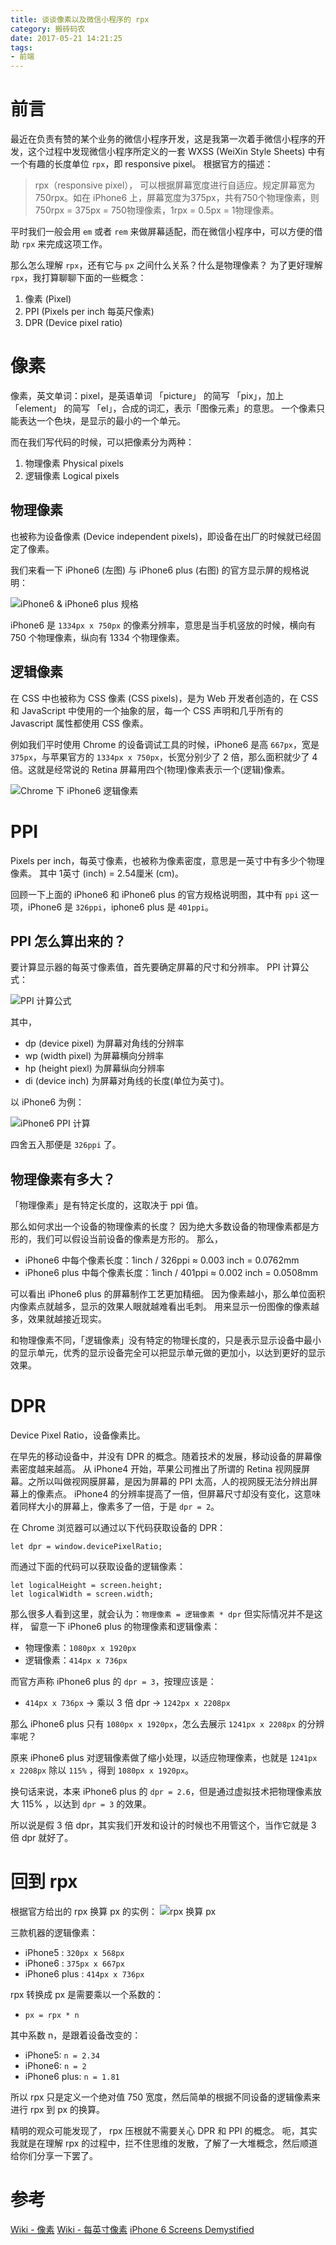 ```yaml
---
title: 谈谈像素以及微信小程序的 rpx
category: 搬砖码农
date: 2017-05-21 14:21:25
tags: 
- 前端
---
```


# 前言
最近在负责有赞的某个业务的微信小程序开发，这是我第一次着手微信小程序的开发，这个过程中发现微信小程序所定义的一套 WXSS (WeiXin Style Sheets) 中有一个有趣的长度单位 `rpx`，即 responsive pixel。
根据官方的描述：
> rpx（responsive pixel）， 可以根据屏幕宽度进行自适应。规定屏幕宽为750rpx。如在 iPhone6 上，屏幕宽度为375px，共有750个物理像素，则750rpx = 375px = 750物理像素，1rpx = 0.5px = 1物理像素。

平时我们一般会用 `em` 或者 `rem` 来做屏幕适配，而在微信小程序中，可以方便的借助 `rpx` 来完成这项工作。

那么怎么理解 `rpx`，还有它与 `px` 之间什么关系？什么是物理像素？
为了更好理解 `rpx`，我打算聊聊下面的一些概念：
1. 像素 (Pixel)
2. PPI (Pixels per inch 每英尺像素)
3. DPR (Device pixel ratio)

# 像素
像素，英文单词：pixel，是英语单词 「picture」 的简写 「pix」，加上 「element」 的简写 「el」，合成的词汇，表示「图像元素」的意思。 
一个像素只能表达一个色块，是显示的最小的一个单元。

而在我们写代码的时候，可以把像素分为两种：

1. 物理像素 Physical pixels
2. 逻辑像素 Logical pixels

## 物理像素
也被称为设备像素 (Device independent pixels)，即设备在出厂的时候就已经固定了像素。

我们来看一下 iPhone6 (左图) 与 iPhone6 plus (右图) 的官方显示屏的规格说明：

![iPhone6 & iPhone6 plus 规格](https://bluesun-1252625244.cos.ap-guangzhou.myqcloud.com/post/talk-about-pixel-and-rpx/518488434BEC1074B675EB42A5A57AEF.png)

iPhone6 是 `1334px x 750px` 的像素分辨率，意思是当手机竖放的时候，横向有 750 个物理像素，纵向有 1334 个物理像素。

## 逻辑像素
在 CSS 中也被称为 CSS 像素 (CSS pixels)，是为 Web 开发者创造的，在 CSS 和 JavaScript 中使用的一个抽象的层，每一个 CSS 声明和几乎所有的 Javascript 属性都使用 CSS 像素。

例如我们平时使用 Chrome 的设备调试工具的时候，iPhone6 是高 `667px`，宽是 `375px`，与苹果官方的 `1334px x 750px`，长宽分别少了 2 倍，那么面积就少了 4 倍。这就是经常说的 Retina 屏幕用四个(物理)像素表示一个(逻辑)像素。

![Chrome 下 iPhone6 逻辑像素](https://bluesun-1252625244.cos.ap-guangzhou.myqcloud.com/post/talk-about-pixel-and-rpx/9C4CD0061C94690AF81DB8DED8F71252.png)

# PPI

Pixels per inch，每英寸像素，也被称为像素密度，意思是一英寸中有多少个物理像素。
其中 1英寸 (inch) = 2.54厘米 (cm)。

回顾一下上面的 iPhone6 和 iPhone6 plus 的官方规格说明图，其中有 `ppi` 这一项，iPhone6 是 `326ppi`，iphone6 plus 是 `401ppi`。

## PPI 怎么算出来的？

要计算显示器的每英寸像素值，首先要确定屏幕的尺寸和分辨率。
PPI 计算公式：

![PPI 计算公式](https://bluesun-1252625244.cos.ap-guangzhou.myqcloud.com/post/talk-about-pixel-and-rpx/855BB6047CE2CA7F9DBBF1791D52C6CC.gif)

其中，

* dp (device pixel) 为屏幕对角线的分辨率
* wp (width pixel) 为屏幕横向分辨率
* hp (height piexl) 为屏幕纵向分辨率
* di (device inch) 为屏幕对角线的长度(单位为英寸)。

以 iPhone6 为例：

![iPhone6 PPI 计算](https://bluesun-1252625244.cos.ap-guangzhou.myqcloud.com/post/talk-about-pixel-and-rpx/2A67EB1D8C0873E419C676DB430570C2.gif)

四舍五入那便是 `326ppi` 了。

## 物理像素有多大？

「物理像素」是有特定长度的，这取决于 ppi 值。

那么如何求出一个设备的物理像素的长度？
因为绝大多数设备的物理像素都是方形的，我们可以假设当前设备的像素是方形的。
那么，

* iPhone6 中每个像素长度：1inch / 326ppi ≈ 0.003 inch = 0.0762mm
* iPhone6 plus 中每个像素长度：1inch / 401ppi ≈ 0.002 inch = 0.0508mm

可以看出 iPhone6 plus 的屏幕制作工艺更加精细。
因为像素越小，那么单位面积内像素点就越多，显示的效果人眼就越难看出毛刺。
用来显示一份图像的像素越多，效果就越接近现实。

和物理像素不同，「逻辑像素」没有特定的物理长度的，只是表示显示设备中最小的显示单元，优秀的显示设备完全可以把显示单元做的更加小，以达到更好的显示效果。

# DPR
Device Pixel Ratio，设备像素比。

在早先的移动设备中，并没有 DPR 的概念。随着技术的发展，移动设备的屏幕像素密度越来越高。
从 iPhone4 开始，苹果公司推出了所谓的 Retina 视网膜屏幕。之所以叫做视网膜屏幕，是因为屏幕的 PPI 太高，人的视网膜无法分辨出屏幕上的像素点。
iPhone4 的分辨率提高了一倍，但屏幕尺寸却没有变化，这意味着同样大小的屏幕上，像素多了一倍，于是 `dpr = 2`。

在 Chrome 浏览器可以通过以下代码获取设备的 DPR：

```
let dpr = window.devicePixelRatio;
```

而通过下面的代码可以获取设备的逻辑像素：

```
let logicalHeight = screen.height;
let logicalWidth = screen.width;
```

那么很多人看到这里，就会认为：`物理像素 = 逻辑像素 * dpr`
但实际情况并不是这样，
留意一下 iPhone6 plus 的物理像素和逻辑像素：

 * 物理像素：`1080px x 1920px`
 * 逻辑像素：`414px x 736px`
 
而官方声称 iPhone6 plus 的 `dpr = 3`，按理应该是：

 * `414px x 736px` → 乘以 3 倍 dpr → `1242px x 2208px`
 
那么 iPhone6 plus 只有 `1080px x 1920px`，怎么去展示 `1241px x 2208px` 的分辨率呢？

原来 iPhone6 plus 对逻辑像素做了缩小处理，以适应物理像素，也就是
`1241px x 2208px` 除以 `115%` ，得到 `1080px x 1920px`。

换句话来说，本来 iPhone6 plus 的 `dpr = 2.6`，但是通过虚拟技术把物理像素放大 115% ，以达到 `dpr = 3` 的效果。

所以说是假 3 倍 dpr，其实我们开发和设计的时候也不用管这个，当作它就是 3 倍 dpr 就好了。


# 回到 rpx

根据官方给出的 rpx 换算 px 的实例：
![rpx 换算 px](https://bluesun-1252625244.cos.ap-guangzhou.myqcloud.com/post/talk-about-pixel-and-rpx/ACED349F80C8D926AB74922C360B2F5A.png)

三款机器的逻辑像素：

* iPhone5 : `320px x 568px`
* iPhone6 : `375px x 667px`
* iPhone6 plus : `414px x 736px`

rpx 转换成 px 是需要乘以一个系数的：

* `px = rpx * n`

其中系数 n，是跟着设备改变的：

* iPhone5: `n = 2.34`
* iPhone6: `n = 2`
* iPhone6 plus: `n = 1.81`

所以 rpx 只是定义一个绝对值 750 宽度，然后简单的根据不同设备的逻辑像素来进行 rpx 到 px 的换算。

精明的观众可能发现了， rpx 压根就不需要关心 DPR 和 PPI 的概念。
呃，其实我就是在理解 rpx 的过程中，拦不住思维的发散，了解了一大堆概念，然后顺道给你们分享一下罢了。

# 参考
[Wiki - 像素](https://www.wikiwand.com/zh-sg/%E5%83%8F%E7%B4%A0)
[Wiki - 每英寸像素](https://www.wikiwand.com/zh-sg/%E6%AF%8F%E8%8B%B1%E5%AF%B8%E5%83%8F%E7%B4%A0)
[iPhone 6 Screens Demystified](https://www.paintcodeapp.com/news/iphone-6-screens-demystified)

